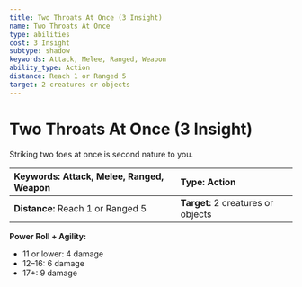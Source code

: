 ```yaml
---
title: Two Throats At Once (3 Insight)
name: Two Throats At Once
type: abilities
cost: 3 Insight
subtype: shadow
keywords: Attack, Melee, Ranged, Weapon
ability_type: Action
distance: Reach 1 or Ranged 5
target: 2 creatures or objects
---
```


# Two Throats At Once (3 Insight)

Striking two foes at once is second nature to you.

| **Keywords:** Attack, Melee, Ranged, Weapon | **Type:** Action                   |
| :------------------------------------------ | :--------------------------------- |
| **Distance:** Reach 1 or Ranged 5           | **Target:** 2 creatures or objects |

**Power Roll + Agility:**

- 11 or lower: 4 damage
- 12–16: 6 damage
- 17+: 9 damage
